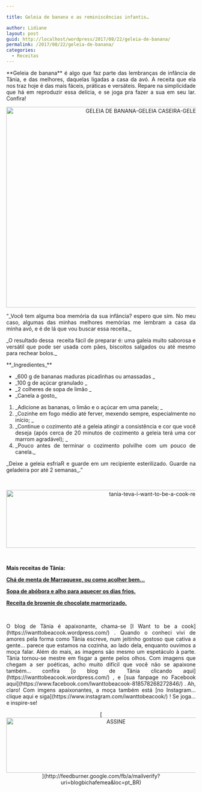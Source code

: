 ```yaml
---

title: Geleia de banana e as reminiscências infantis…

author: Lidiane
layout: post
guid: http://localhost/wordpress/2017/08/22/geleia-de-banana/
permalink: /2017/08/22/geleia-de-banana/
categories:
  - Receitas
---
```

<p align="justify">
  **Geleia de banana** é algo que faz parte das lembranças de infância de Tânia, e das melhores, daquelas ligadas a casa da avó. A receita que ela nos traz hoje é das mais fáceis, práticas e versáteis. Repare na simplicidade que há em reproduzir essa delícia, e se joga pra fazer a sua em seu lar. Confira!
</p>

<p align="center">
  <img class="alignnone size-full wp-image-14012" src="http://www.trololodemulher.com.br/blog/wp-content/uploads/2017/08/GELEIA-DE-BANANA-GELEIA-CASEIRA-GELEIA-ARTESANAL.jpg" alt="GELEIA DE BANANA-GELEIA CASEIRA-GELEIA ARTESANAL" width="800" height="534" />
</p>

<p align="justify">
  “_Você tem alguma boa memória da sua infância? espero que sim. No meu caso, algumas das minhas melhores memórias me lembram a casa da minha avó, e é de lá que vou buscar essa receita._
</p>

<p style="text-align: justify;">
  _O resultado dessa  receita fácil de preparar é: uma galeia muito saborosa e versátil que pode ser usada com pães, biscoitos salgados ou até mesmo para rechear bolos._
</p>

<p style="text-align: justify;">
  **_Ingredientes_**
</p>

<ul style="text-align: justify;">
  <li>
    _600 g de bananas maduras picadinhas ou amassadas _
  </li>
  <li>
    _100 g de açúcar granulado _
  </li>
  <li>
    _2 colheres de sopa de limão _
  </li>
  <li>
    _Canela a gosto_
  </li>
</ul>

<ol style="text-align: justify;">
  <li>
    _Adicione as bananas, o limão e o açúcar em uma panela; _
  </li>
  <li>
    _Cozinhe em fogo médio até ferver, mexendo sempre, especialmente no início; _
  </li>
  <li>
    _Continue o cozimento até a geleia atingir a consistência e cor que você deseja (após cerca de 20 minutos de cozimento a geleia terá uma cor marrom agradável); _
  </li>
  <li>
    _Pouco antes de terminar o cozimento polvilhe com um pouco de canela._
  </li>
</ol>

<p style="text-align: justify;">
  _Deixe a geleia esfriaR e guarde em um recipiente esterilizado. Guarde na geladeira por até 2 semanas_.”
</p>

&nbsp;

<p align="center">
  <img class="alignnone size-full wp-image-13037" src="http://www.trololodemulher.com.br/blog/wp-content/uploads/2016/10/TANIA-TEVA-I-WANT-TO-BE-A-COOK-RECEITAS.jpg" alt="tania-teva-i-want-to-be-a-cook-receitas" width="800" height="154" />
</p>

&nbsp;

**Mais receitas de Tânia:**

[**Chá de menta de Marraquexe, ou como acolher bem…**](http://www.trololodemulher.com.br/2017/08/15/cha-de-menta/) 

[**Sopa de abóbora e alho para aquecer os dias frios.**](http://www.trololodemulher.com.br/2017/06/06/sopa-de-abobora-2/) 

[**Receita de brownie de chocolate marmorizado.**](http://www.trololodemulher.com.br/2017/05/23/receita-de-brownie-de-chocolate/) 

&nbsp;

<p align="justify">
  O blog de Tânia é apaixonante, chama-se [I Want to be a cook](https://iwanttobeacook.wordpress.com/) . Quando o conheci vivi de amores pela forma como Tânia escreve, num jeitinho gostoso que cativa a gente… parece que estamos na cozinha, ao lado dela, enquanto ouvimos a moça falar. Além do mais, as imagens são mesmo um espetáculo à parte. Tânia tornou-se mestre em fisgar a gente pelos olhos. Com imagens que chegam a ser poéticas, acho muito difícil que você não se apaixone também… confira [o blog de Tânia clicando aqui](https://iwanttobeacook.wordpress.com/) , e [sua fanpage no Facebook aqui](https://www.facebook.com/Iwanttobeacook-818578268272846/) . Ah, claro! Com imgens apaixonantes, a moça também está [no Instagram… clique aqui e siga](https://www.instagram.com/iwanttobeacook/) ! Se joga… e inspire-se!
</p>

<p align="center">
  [<img class="alignnone size-full wp-image-14011" src="http://www.trololodemulher.com.br/blog/wp-content/uploads/2017/08/ASSINE.jpg" alt="ASSINE" width="568" height="147" />](http://feedburner.google.com/fb/a/mailverify?uri=blogbichafemea&loc=pt_BR) 
</p>